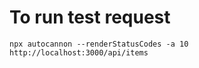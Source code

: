 # To run test request

```
npx autocannon --renderStatusCodes -a 10 http://localhost:3000/api/items
```
